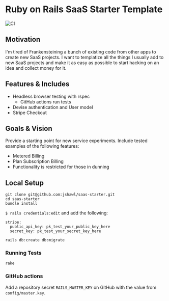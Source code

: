 # Ruby on Rails SaaS Starter Template

![CI](https://github.com/jshawl/saas-starter/actions/workflows/ruby.yml/badge.svg)

## Motivation

I'm tired of Frankensteining a bunch of existing code from other apps to create
new SaaS projects. I want to templatize all the things I usually add to new SaaS projects and make it as easy as possible to start hacking on an idea and collect money for it.

## Features & Includes

- Headless browser testing with rspec
  - GitHub actions run tests
- Devise authentication and User model
- Stripe Checkout

## Goals & Vision

Provide a starting point for new service experiments. Include tested examples of the following features:

- Metered Billing
- Plan Subscription Billing
- Functionality is restricted for those in dunning

## Local Setup

```
git clone git@github.com:jshawl/saas-starter.git
cd saas-starter
bundle install
```

`$ rails credentials:edit` and add the following:

```
stripe:
  public_api_key: pk_test_your_public_key_here
  secret_key: pk_test_your_secret_key_here
```

```
rails db:create db:migrate
```

### Running Tests

```
rake
```

### GitHub actions

Add a repository secret `RAILS_MASTER_KEY` on GitHub with the value from `config/master.key`.
